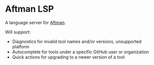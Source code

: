 # Aftman LSP

A language server for [Aftman](https://github.com/LPGhatguy/aftman).

Will support:

- Diagnostics for invalid tool names and/or versions, unsupported platform
- Autocomplete for tools under a specific GitHub user or organization
- Quick actions for upgrading to a newer version of a tool
